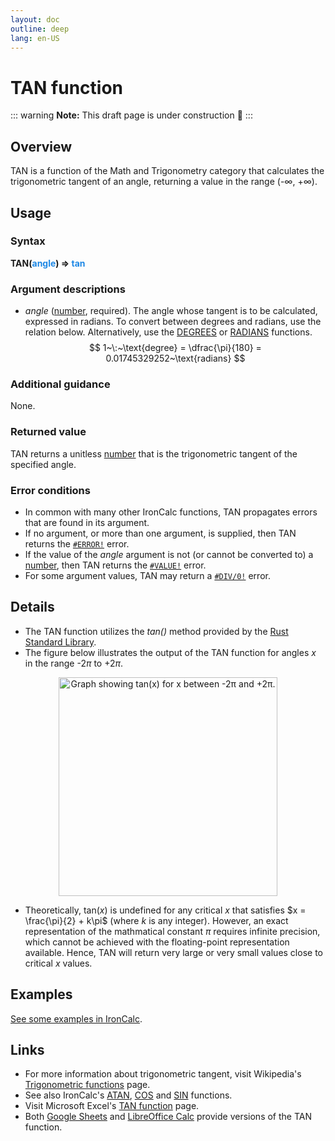 ```yaml
---
layout: doc
outline: deep
lang: en-US
---
```

# TAN function
::: warning
**Note:** This draft page is under construction 🚧
:::
## Overview
TAN is a function of the Math and Trigonometry category that calculates the trigonometric tangent of an angle, returning a value in the range (-$\infty$, +$\infty$).
## Usage
### Syntax
**TAN(<span title="Number" style="color:#1E88E5">angle</span>) => <span title="Number" style="color:#1E88E5">tan</span>**
### Argument descriptions
* *angle* ([number](/features/value-types#numbers), required). The angle whose tangent is to be calculated, expressed in radians. To convert between degrees and radians, use the relation below. Alternatively, use the [DEGREES](/functions/math_and_trigonometry/degrees) or [RADIANS](/functions/math_and_trigonometry/radians) functions.
$$
1~\:~\text{degree} = \dfrac{\pi}{180} = 0.01745329252~\text{radians}
$$

### Additional guidance
None.
### Returned value
TAN returns a unitless [number](/features/value-types#numbers) that is the trigonometric tangent of the specified angle.
### Error conditions
* In common with many other IronCalc functions, TAN propagates errors that are found in its argument.
* If no argument, or more than one argument, is supplied, then TAN returns the [`#ERROR!`](/features/error-types.md#error) error.
* If the value of the *angle* argument is not (or cannot be converted to) a [number](/features/value-types#numbers), then TAN returns the [`#VALUE!`](/features/error-types.md#value) error.
* For some argument values, TAN may return a [`#DIV/0!`](/features/error-types.md#div-0) error.
<!--@include: ../markdown-snippets/error-type-details.txt-->
## Details
* The TAN function utilizes the *tan()* method provided by the [Rust Standard Library](https://doc.rust-lang.org/std/).
* The figure below illustrates the output of the TAN function for angles $x$ in the range -2$π$ to +2$π$.
<center><img src="/functions/images/tangent-curve.png" width="350" alt="Graph showing tan(x) for x between -2π and +2π."></center>

* Theoretically, $\text{tan}(x)$ is undefined for any critical $x$ that satisfies $x = \frac{\pi}{2} + k\pi$ (where $k$ is any integer). However, an exact representation of the mathmatical constant $\pi$ requires infinite precision, which cannot be achieved with the floating-point representation available. Hence, TAN will return very large or very small values close to critical $x$ values.
## Examples
[See some examples in IronCalc](https://app.ironcalc.com/?example=tan).

## Links
* For more information about trigonometric tangent, visit Wikipedia's [Trigonometric functions](https://en.wikipedia.org/wiki/Trigonometric_functions) page.
* See also IronCalc's [ATAN](/functions/math_and_trigonometry/atan), [COS](/functions/math_and_trigonometry/cos) and [SIN](/functions/math_and_trigonometry/sin) functions.
* Visit Microsoft Excel's [TAN function](https://support.microsoft.com/en-gb/office/tan-function-08851a40-179f-4052-b789-d7f699447401) page.
* Both [Google Sheets](https://support.google.com/docs/answer/3093586) and [LibreOffice Calc](https://wiki.documentfoundation.org/Documentation/Calc_Functions/TAN) provide versions of the TAN function.